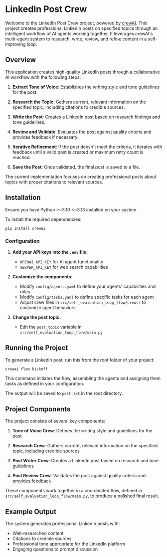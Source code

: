 # LinkedIn Post Crew

Welcome to the LinkedIn Post Crew project, powered by [crewAI](https://crewai.com). This project creates professional LinkedIn posts on specified topics through an intelligent workflow of AI agents working together. It leverages crewAI's multi-agent system to research, write, review, and refine content in a self-improving loop.

## Overview

This application creates high-quality LinkedIn posts through a collaborative AI workflow with the following steps:

1. **Extract Tone of Voice**: Establishes the writing style and tone guidelines for the post.

2. **Research the Topic**: Gathers current, relevant information on the specified topic, including citations to credible sources.

3. **Write the Post**: Creates a LinkedIn post based on research findings and tone guidelines.

4. **Review and Validate**: Evaluates the post against quality criteria and provides feedback if necessary.

5. **Iterative Refinement**: If the post doesn't meet the criteria, it iterates with feedback until a valid post is created or maximum retry count is reached.

6. **Save the Post**: Once validated, the final post is saved to a file.

The current implementation focuses on creating professional posts about topics with proper citations to relevant sources.

## Installation

Ensure you have Python >=3.10 <=3.13 installed on your system.

To install the required dependencies:

```bash
pip install crewai
```

### Configuration

1. **Add your API keys into the `.env` file:**
   - `OPENAI_API_KEY` for AI agent functionality
   - `SERPER_API_KEY` for web search capabilities

2. **Customize the components:**
   - Modify `config/agents.yaml` to define your agents' capabilities and roles
   - Modify `config/tasks.yaml` to define specific tasks for each agent
   - Adjust crew files in `src/self_evaluation_loop_flow/crews/` to customize agent behaviors

3. **Change the post topic:**
   - Edit the `post_topic` variable in `src/self_evaluation_loop_flow/main.py`

## Running the Project

To generate a LinkedIn post, run this from the root folder of your project:
    
```bash
crewai flow kickoff 
```

This command initiates the flow, assembling the agents and assigning them tasks as defined in your configuration.

The output will be saved to `post.txt` in the root directory.

## Project Components

The project consists of several key components:

1. **Tone of Voice Crew**: Defines the writing style and guidelines for the post

2. **Research Crew**: Gathers current, relevant information on the specified topic, including credible sources

3. **Post Writer Crew**: Creates a LinkedIn post based on research and tone guidelines

4. **Post Review Crew**: Validates the post against quality criteria and provides feedback

These components work together in a coordinated flow, defined in `src/self_evaluation_loop_flow/main.py`, to produce a polished final result.

## Example Output

The system generates professional LinkedIn posts with:
- Well-researched content
- Citations to credible sources
- Professional tone appropriate for the LinkedIn platform
- Engaging questions to prompt discussion

